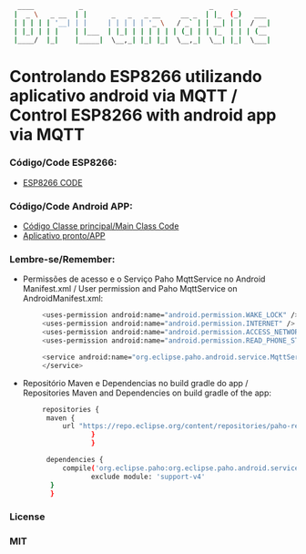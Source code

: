 ```sh
  ____           _                               _     _
 |  _ \   _ __  | |      _   _   _ __     __ _  | |_  (_)   ___
 | | | | | '__| | |     | | | | | '_ \   / _` | | __| | |  / __|
 | |_| | | |    | |___  | |_| | | | | | | (_| | | |_  | | | (__
 |____/  |_|    |_____|  \__,_| |_| |_|  \__,_|  \__| |_|  \___|
```

# Controlando ESP8266 utilizando aplicativo android via MQTT / Control ESP8266 with android app via MQTT

### Código/Code ESP8266:

* [ESP8266 CODE](https://github.com/DrLunatic/ESP8266_MQTT_ANDROIDAPP/blob/master/ESP8266_MQTT.ino)

### Código/Code Android APP:
* [Código Classe principal/Main Class Code](https://github.com/DrLunatic/ESP8266_MQTT_ANDROIDAPP/blob/master/AndroidAppMainClassCODE)
* [Aplicativo pronto/APP](https://github.com/DrLunatic/ESP8266_MQTT_ANDROIDAPP/tree/master/MQTT_AndroidApp)

### Lembre-se/Remember:

- Permissões de acesso e o Serviço Paho MqttService no Android Manifest.xml / User permission and Paho MqttService on AndroidManifest.xml:
```sh
        <uses-permission android:name="android.permission.WAKE_LOCK" />
        <uses-permission android:name="android.permission.INTERNET" />
        <uses-permission android:name="android.permission.ACCESS_NETWORK_STATE" />
        <uses-permission android:name="android.permission.READ_PHONE_STATE" />
```
```sh
        <service android:name="org.eclipse.paho.android.service.MqttService" >
        </service>
```

- Repositório Maven e Dependencias no build gradle do app / Repositories Maven and Dependencies on build gradle of the app:
```sh
        repositories {
         maven {
             url "https://repo.eclipse.org/content/repositories/paho-releases/"
                    }
                    }
```
```sh
         dependencies {
             compile('org.eclipse.paho:org.eclipse.paho.android.service:1.0.2') {
                    exclude module: 'support-v4'
          }
          }
```

### License
### MIT
